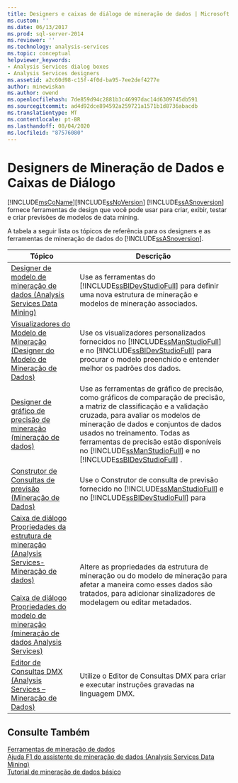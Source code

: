 ```yaml
---
title: Designers e caixas de diálogo de mineração de dados | Microsoft Docs
ms.custom: ''
ms.date: 06/13/2017
ms.prod: sql-server-2014
ms.reviewer: ''
ms.technology: analysis-services
ms.topic: conceptual
helpviewer_keywords:
- Analysis Services dialog boxes
- Analysis Services designers
ms.assetid: a2c60d98-c15f-4f0d-ba95-7ee2def4277e
author: minewiskan
ms.author: owend
ms.openlocfilehash: 7de859d94c2881b3c46997dac14d6309745db591
ms.sourcegitcommit: ad4d92dce894592a259721a1571b1d8736abacdb
ms.translationtype: MT
ms.contentlocale: pt-BR
ms.lasthandoff: 08/04/2020
ms.locfileid: "87576080"
---
```

# <a name="data-mining-designers-and-dialog-boxes"></a>Designers de Mineração de Dados e Caixas de Diálogo
  [!INCLUDE[msCoName](../includes/msconame-md.md)][!INCLUDE[ssNoVersion](../includes/ssnoversion-md.md)] [!INCLUDE[ssASnoversion](../includes/ssasnoversion-md.md)] fornece ferramentas de design que você pode usar para criar, exibir, testar e criar previsões de modelos de data mining.  
  
 A tabela a seguir lista os tópicos de referência para os designers e as ferramentas de mineração de dados do [!INCLUDE[ssASnoversion](../includes/ssasnoversion-md.md)].  
  
|Tópico|Descrição|  
|-----------|-----------------|  
|[Designer de modelo de mineração de dados &#40;Analysis Services Data Mining&#41;](data-mining-model-designer-analysis-services-data-mining.md)|Use as ferramentas do [!INCLUDE[ssBIDevStudioFull](../includes/ssbidevstudiofull-md.md)] para definir uma nova estrutura de mineração e modelos de mineração associados.|  
|[Visualizadores do Modelo de Mineração &#40;Designer do Modelo de Mineração de Dados&#41;](mining-model-viewers-data-mining-model-designer.md)|Use os visualizadores personalizados fornecidos no [!INCLUDE[ssManStudioFull](../includes/ssmanstudiofull-md.md)] e no [!INCLUDE[ssBIDevStudioFull](../includes/ssbidevstudiofull-md.md)] para procurar o modelo preenchido e entender melhor os padrões dos dados.|  
|[Designer de gráfico de precisão de mineração &#40;mineração de dados&#41;](mining-accuracy-chart-designer-data-mining.md)|Use as ferramentas de gráfico de precisão, como gráficos de comparação de precisão, a matriz de classificação e a validação cruzada, para avaliar os modelos de mineração de dados e conjuntos de dados usados no treinamento. Todas as ferramentas de precisão estão disponíveis no [!INCLUDE[ssManStudioFull](../includes/ssmanstudiofull-md.md)] e no [!INCLUDE[ssBIDevStudioFull](../includes/ssbidevstudiofull-md.md)] .|  
|[Construtor de Consultas de previsão &#40;Mineração de Dados&#41;](prediction-query-builder-data-mining.md)|Use o Construtor de consulta de previsão fornecido no [!INCLUDE[ssManStudioFull](../includes/ssmanstudiofull-md.md)] e no [!INCLUDE[ssBIDevStudioFull](../includes/ssbidevstudiofull-md.md)] para|  
|[Caixa de diálogo Propriedades da estrutura de mineração &#40;Analysis Services-Mineração de dados&#41;](mining-structure-properties-dialog-analysis-services-data-mining.md)<br /><br /> [Caixa de diálogo Propriedades do modelo de mineração &#40;mineração de dados Analysis Services&#41;](mining-model-properties-dialog-box-analysis-services-data-mining.md)|Altere as propriedades da estrutura de mineração ou do modelo de mineração para afetar a maneira como esses dados são tratados, para adicionar sinalizadores de modelagem ou editar metadados.|  
|[Editor de Consultas DMX &#40;Analysis Services – Mineração de Dados&#41;](dmx-query-editor-analysis-services-data-mining.md)|Utilize o Editor de Consultas DMX para criar e executar instruções gravadas na linguagem DMX.|  
  
## <a name="see-also"></a>Consulte Também  
 [Ferramentas de mineração de dados](data-mining/data-mining-tools.md)   
 [Ajuda F1 do assistente de mineração de dados &#40;Analysis Services Data Mining&#41;](data-mining-wizard-f1-help-analysis-services-data-mining.md)   
 [Tutorial de mineração de dados básico](../../2014/tutorials/basic-data-mining-tutorial.md)  
  
  
